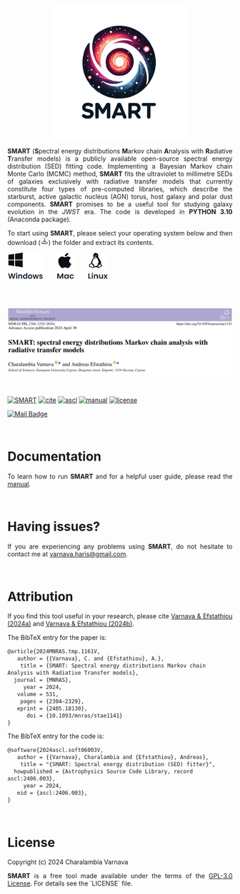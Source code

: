 <p align="center"> <img src="assets/SMART_logo.png" width="300" height="300" /> </p>

<p align='justify'> <b>SMART</b> (<b>S</b>pectral energy distributions <b>M</b>arkov chain <b>A</b>nalysis with <b>R</b>adiative <b>T</b>ransfer models) is a publicly available open-source spectral energy distribution (SED) fitting code. Implementing a Bayesian Markov chain Monte Carlo (MCMC) method, <b>SMART</b> fits the ultraviolet to millimetre SEDs of galaxies exclusively with radiative transfer models that currently constitute four types of pre-computed libraries, which describe the starburst, active galactic nucleus (AGN) torus, host galaxy and polar dust components. <b>SMART</b> promises to be a useful tool for studying galaxy evolution in the <i>JWST</i> era. The code is developed in <b>PYTHON 3.10</b> (Anaconda package). </p>

<p align='justify'> To start using <b>SMART</b>, please select your operating system below and then download (<img src="assets/download.png" width="18" height="18" />) the folder and extract its contents. </p>

[<img src="https://github.com/ch-var/SMART/blob/main/assets/windows.png" width="80" height="60">](https://github.com/ch-var/SMART/blob/main/SMART_v1.0.7z)
&thinsp; &thinsp; &thinsp; &thinsp;
[<img src="https://github.com/ch-var/SMART/blob/main/assets/mac.png" width="40" height="60">](https://github.com/ch-var/SMART/blob/main/SMART_v1.0_mac.7z)
&thinsp; &thinsp; &thinsp; &thinsp;
[<img src="https://github.com/ch-var/SMART/blob/main/assets/linux.png" width="45" height="60">](https://github.com/ch-var/SMART/blob/main/SMART_v1.0.7z)

<br>
<br>

<p align="center"> <img src="assets/SMART_MNRAS.png" /> </p>

<br>

[![SMART](https://img.shields.io/badge/GitHub-ch--var/SMART-blue.svg?label=GitHub&logo=GitHub)](https://github.com/ch-var/SMART) 
[![cite](https://img.shields.io/badge/doi-10.1093/mnras/stae1141-light.svg?style=flat)](https://academic.oup.com/mnras/advance-article/doi/10.1093/mnras/stae1141/7660585)
[![ascl](http://img.shields.io/badge/ascl-2406.003-lightgrey.svg?style=flat)](https://ascl.net/2406.003)
[![manual](http://img.shields.io/badge/guidelines-manual-purple.svg?style=flat)](https://github.com/ch-var/SMART/blob/main/assets/SMART_User_Manual.pdf)
[![license](http://img.shields.io/badge/license-MIT-red.svg?style=flat)](https://github.com/ch-var/SMART/blob/main/LICENSE)

[![Mail Badge](https://img.shields.io/badge/-varnava.haris@gmail.com-white?style=flat&labelColor=white&logo=gmail&logoColor=red)](mailto:varnava.haris@gmail.com)

<br>

Documentation
=============

<p align='justify'> To learn how to run <b>SMART</b> and for a helpful user guide, please read the <a href="https://github.com/ch-var/SMART/blob/main/assets/SMART_User_Manual.pdf">manual</a>. </p>

<br> 

Having issues?
=============

<p align='justify'> If you are experiencing any problems using <b>SMART</b>, do not hesitate to contact me at <a href="mailto:varnava.haris@gmail.com">varnava.haris@gmail.com</a>. </p>

<br>

Attribution
=============

<p align='justify'> If you find this tool useful in your research, please cite <a href="https://academic.oup.com/mnras/advance-article/doi/10.1093/mnras/stae1141/7660585">Varnava & Efstathiou (2024a)</a> and <a href="https://www.ascl.net/2406.003">Varnava & Efstathiou (2024b)</a>. </p>
 
 The BibTeX entry for the paper is: 

    @article{2024MNRAS.tmp.1161V,
       author = {{Varnava}, C. and {Efstathiou}, A.},
        title = {SMART: Spectral energy distributions Markov chain Analysis with Radiative Transfer models},
      journal = {MNRAS},
         year = 2024,
       volume = 531,
        pages = {2304–2329},
       eprint = {2405.18130},
          doi = {10.1093/mnras/stae1141}
    }

The BibTeX entry for the code is:

    @software{2024ascl.soft06003V,
       author = {{Varnava}, Charalambia and {Efstathiou}, Andreas},
        title = "{SMART: Spectral energy distribution (SED) fitter}",
      howpublished = {Astrophysics Source Code Library, record ascl:2406.003},
         year = 2024,
       eid = {ascl:2406.003},
    }
   
<br>

License
=======

<p align='justify'> Copyright (c) 2024 Charalambia Varnava </p>

<p align='justify'> <b>SMART</b> is a free tool made available under the terms of the <a href="https://github.com/ch-var/SMART/blob/main/LICENSE">GPL-3.0 License</a>. For details see the `LICENSE` file.</p>
